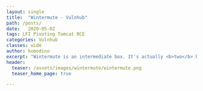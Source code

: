 ```yaml
---
layout: single
title:  "Wintermute - Vulnhub"
path: /posts/
date:   2020-05-02 
tags: LFI Pivoting Tomcat RCE
categories: Vulnhub
classes: wide
author: komodino
excerpt: "Wintermute is an intermediate box. It's actually <b>two</b> boxes, one is Straylight and the other Necromancer. You have to acquire root on Straylight first and then pivot to Necromancer since it is located in a different subnet. Vulnerabilities included combining LFI with Mail log injection to achieve RCE in Straylight and a simple tomcat exploit for Secromancer. Priv esc was easy on both machines. Straylight had a vulnerable version of a SUID binary called <i>screen</i> and Necromancer a kernel exploit."
header:
  teaser: /assets/images/wintermute/wintermute.png
  teaser_home_page: true

---
```

